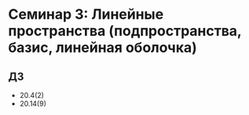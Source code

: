 # Семинар 3: Линейные пространства (подпространства, базис, линейная оболочка)

## ДЗ

* 20.4(2)
* 20.14(9)
